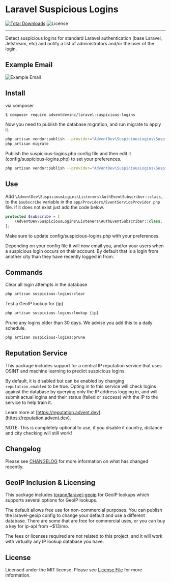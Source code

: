 # Laravel Suspicious Logins

[![Total Downloads](https://img.shields.io/packagist/dt/adventdevinc/laravel-suspicious-logins)](https://packagist.org/packages/adventdevinc/laravel-suspicious-logins)
![License](https://img.shields.io/github/license/adventdevinc/laravel-suspicious-logins)

---

Detect suspicious logins for standard Laravel authentication (base Laravel, Jetstream, etc) and notify a list 
of administrators and/or the user of the login. 

## Example Email
<img src="https://raw.githubusercontent.com/AdventDevInc/laravel-suspicious-logins/main/docs/example-email.png" alt="Example Email" />

## Install

via composer

``` bash
$ composer require adventdevinc/laravel-suspicious-logins
```

Now you need to publish the database migration, and run migrate to apply it. 
```bash
php artisan vendor:publish --provider="AdventDev\SuspiciousLogins\SuspiciousLoginsServiceProvider" --tag="migrations"
php artisan migrate
```

Publish the suspicious-logins.php config file and then edit it (config/suspicious-logins.php) to set your 
preferences.

```bash
php artisan vendor:publish --provider="AdventDev\SuspiciousLogins\SuspiciousLoginsServiceProvider" --tag="config"
```

## Use

Add ```\AdventDev\SuspiciousLogins\Listeners\AuthEventSubscriber::class,``` to the ```$subscribe``` variable in the ```app/Providers/EventServiceProvider.php``` file. 
If it does not exist just add the code below.

```php
protected $subscribe = [
    \AdventDev\SuspiciousLogins\Listeners\AuthEventSubscriber::class,
];
```

Make sure to update config/suspicious-logins.php with your preferences.

Depending on your config file it will now email you, and/or your users when a suspicious login occurs on their
account. By default that is a login from another city than they have recently logged in from.


## Commands

Clear all login attempts in the database
```bash
php artisan suspicious-logins:clear
```

Test a GeoIP lookup for {ip}
```bash
php artisan suspicious-logins:lookup {ip}
```

Prune any logins older than 30 days. We advise you add this to a daily schedule.
```bash
php artisan suspicious-logins:prune
```


## Reputation Service
This package includes support for a central IP reputation service that uses OSINT and machine learning to 
predict suspicious logins. 

By default, it is disabled but can be enabled by changing ```reputation.enabled``` to be true. Opting in to 
this service will check logins against the database by querying only the IP address logging in, and 
will submit actual logins and their status (failed or success) with the IP to the service 
to help train it.

Learn more at [https://reputation.advent.dev](https://reputation.advent.dev).

NOTE: This is completely optional to use, if you disable it country, distance and city 
checking will still work!

## Changelog

Please see [CHANGELOG](CHANGELOG.md) for more information on what has changed recently.

## GeoIP Inclusion & Licensing

This package includes [torann/laravel-geoip](https://github.com/Torann/laravel-geoip) for GeoIP lookups 
which supports several options for GeoIP lookups. 

The default allows free use for non-commercial purposes. You can publish the laravel-geoip config 
to change your default and use a different database. There are some that are free for commercial uses, 
or you can buy a key for ip-api from ~$13/mo.

The fees or licenses required are not related to this project, and it will work with virtually any 
IP lookup database you have.

## License

Licensed under the MIT license. Please see [License File](LICENSE.md) for more information.
